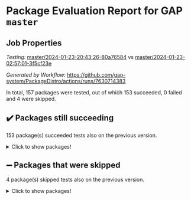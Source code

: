 # Package Evaluation Report for GAP `master`

## Job Properties

*Testing:* [master/2024-01-23-20:43:26-80a76584](https://github.com/gap-system/PackageDistro/blob/data/reports/master/2024-01-23-20:43:26-80a76584) vs [master/2024-01-23-02:57:01-3f5cf23e](https://github.com/gap-system/PackageDistro/blob/data/reports/master/2024-01-23-02:57:01-3f5cf23e)

*Generated by Workflow:* https://github.com/gap-system/PackageDistro/actions/runs/7630714383

In total, 157 packages were tested, out of which 153 succeeded, 0 failed and 4 were skipped.

## :heavy_check_mark: Packages still succeeding

153 package(s) succeeded tests also on the previous version.
<details><summary>Click to show packages!</summary>

- 4ti2interface 2023.02-04 [(success)](https://github.com/gap-system/PackageDistro/actions/runs/7630714383/job/20787634541)
- ace 5.6.2 [(success)](https://github.com/gap-system/PackageDistro/actions/runs/7630714383/job/20787634921)
- aclib 1.3.2 [(success)](https://github.com/gap-system/PackageDistro/actions/runs/7630714383/job/20787635190)
- agt 0.3.1 [(success)](https://github.com/gap-system/PackageDistro/actions/runs/7630714383/job/20787635445)
- alnuth 3.2.1 [(success)](https://github.com/gap-system/PackageDistro/actions/runs/7630714383/job/20787635888)
- anupq 3.3.0 [(success)](https://github.com/gap-system/PackageDistro/actions/runs/7630714383/job/20787636108)
- atlasrep 2.1.8 [(success)](https://github.com/gap-system/PackageDistro/actions/runs/7630714383/job/20787636340)
- autodoc 2023.06.19 [(success)](https://github.com/gap-system/PackageDistro/actions/runs/7630714383/job/20787636583)
- automata 1.15 [(success)](https://github.com/gap-system/PackageDistro/actions/runs/7630714383/job/20787636818)
- automgrp 1.3.2 [(success)](https://github.com/gap-system/PackageDistro/actions/runs/7630714383/job/20787637079)
- autpgrp 1.11 [(success)](https://github.com/gap-system/PackageDistro/actions/runs/7630714383/job/20787637387)
- cap 2024.01-05 [(success)](https://github.com/gap-system/PackageDistro/actions/runs/7630714383/job/20787637727)
- caratinterface 2.3.6 [(success)](https://github.com/gap-system/PackageDistro/actions/runs/7630714383/job/20787638004)
- cddinterface 2022.11.01 [(success)](https://github.com/gap-system/PackageDistro/actions/runs/7630714383/job/20787638271)
- circle 1.6.6 [(success)](https://github.com/gap-system/PackageDistro/actions/runs/7630714383/job/20787638512)
- classicpres 1.22 [(success)](https://github.com/gap-system/PackageDistro/actions/runs/7630714383/job/20787638825)
- cohomolo 1.6.11 [(success)](https://github.com/gap-system/PackageDistro/actions/runs/7630714383/job/20787639137)
- congruence 1.2.5 [(success)](https://github.com/gap-system/PackageDistro/actions/runs/7630714383/job/20787639379)
- corelg 1.56 [(success)](https://github.com/gap-system/PackageDistro/actions/runs/7630714383/job/20787639625)
- crime 1.6 [(success)](https://github.com/gap-system/PackageDistro/actions/runs/7630714383/job/20787639902)
- crisp 1.4.6 [(success)](https://github.com/gap-system/PackageDistro/actions/runs/7630714383/job/20787640198)
- crypting 0.10.4 [(success)](https://github.com/gap-system/PackageDistro/actions/runs/7630714383/job/20787640477)
- cryst 4.1.27 [(success)](https://github.com/gap-system/PackageDistro/actions/runs/7630714383/job/20787640751)
- crystcat 1.1.10 [(success)](https://github.com/gap-system/PackageDistro/actions/runs/7630714383/job/20787641025)
- ctbllib 1.3.7 [(success)](https://github.com/gap-system/PackageDistro/actions/runs/7630714383/job/20787641310)
- cubefree 1.19 [(success)](https://github.com/gap-system/PackageDistro/actions/runs/7630714383/job/20787641615)
- curlinterface 2.3.2 [(success)](https://github.com/gap-system/PackageDistro/actions/runs/7630714383/job/20787641915)
- cvec 2.8.1 [(success)](https://github.com/gap-system/PackageDistro/actions/runs/7630714383/job/20787642172)
- datastructures 0.3.0 [(success)](https://github.com/gap-system/PackageDistro/actions/runs/7630714383/job/20787642447)
- deepthought 1.0.6 [(success)](https://github.com/gap-system/PackageDistro/actions/runs/7630714383/job/20787642737)
- design 1.8 [(success)](https://github.com/gap-system/PackageDistro/actions/runs/7630714383/job/20787643019)
- difsets 2.3.1 [(success)](https://github.com/gap-system/PackageDistro/actions/runs/7630714383/job/20787643316)
- digraphs 1.6.3 [(success)](https://github.com/gap-system/PackageDistro/actions/runs/7630714383/job/20787643609)
- edim 1.3.7 [(success)](https://github.com/gap-system/PackageDistro/actions/runs/7630714383/job/20787643873)
- example 4.3.4 [(success)](https://github.com/gap-system/PackageDistro/actions/runs/7630714383/job/20787644144)
- examplesforhomalg 2023.10-01 [(success)](https://github.com/gap-system/PackageDistro/actions/runs/7630714383/job/20787644396)
- factint 1.6.3 [(success)](https://github.com/gap-system/PackageDistro/actions/runs/7630714383/job/20787644673)
- ferret 1.0.10 [(success)](https://github.com/gap-system/PackageDistro/actions/runs/7630714383/job/20787644955)
- fga 1.5.0 [(success)](https://github.com/gap-system/PackageDistro/actions/runs/7630714383/job/20787645242)
- fining 1.5.6 [(success)](https://github.com/gap-system/PackageDistro/actions/runs/7630714383/job/20787645538)
- float 1.0.4 [(success)](https://github.com/gap-system/PackageDistro/actions/runs/7630714383/job/20787645852)
- format 1.4.3 [(success)](https://github.com/gap-system/PackageDistro/actions/runs/7630714383/job/20787646159)
- forms 1.2.9 [(success)](https://github.com/gap-system/PackageDistro/actions/runs/7630714383/job/20787646496)
- fplsa 1.2.6 [(success)](https://github.com/gap-system/PackageDistro/actions/runs/7630714383/job/20787646834)
- fr 2.4.13 [(success)](https://github.com/gap-system/PackageDistro/actions/runs/7630714383/job/20787647171)
- francy 2.0.3 [(success)](https://github.com/gap-system/PackageDistro/actions/runs/7630714383/job/20787647442)
- fwtree 1.3 [(success)](https://github.com/gap-system/PackageDistro/actions/runs/7630714383/job/20787647778)
- gapdoc 1.6.6 [(success)](https://github.com/gap-system/PackageDistro/actions/runs/7630714383/job/20787648081)
- gauss 2023.02-04 [(success)](https://github.com/gap-system/PackageDistro/actions/runs/7630714383/job/20787648384)
- gaussforhomalg 2023.11-01 [(success)](https://github.com/gap-system/PackageDistro/actions/runs/7630714383/job/20787648677)
- gbnp 1.0.5 [(success)](https://github.com/gap-system/PackageDistro/actions/runs/7630714383/job/20787649003)
- generalizedmorphismsforcap 2024.01-01 [(success)](https://github.com/gap-system/PackageDistro/actions/runs/7630714383/job/20787649732)
- genss 1.6.8 [(success)](https://github.com/gap-system/PackageDistro/actions/runs/7630714383/job/20787650265)
- gradedmodules 2024.01-01 [(success)](https://github.com/gap-system/PackageDistro/actions/runs/7630714383/job/20787650522)
- gradedringforhomalg 2023.08-01 [(success)](https://github.com/gap-system/PackageDistro/actions/runs/7630714383/job/20787650807)
- grape 4.9.0 [(success)](https://github.com/gap-system/PackageDistro/actions/runs/7630714383/job/20787651112)
- groupoids 1.74 [(success)](https://github.com/gap-system/PackageDistro/actions/runs/7630714383/job/20787651426)
- grpconst 2.6.5 [(success)](https://github.com/gap-system/PackageDistro/actions/runs/7630714383/job/20787651723)
- guarana 0.96.3 [(success)](https://github.com/gap-system/PackageDistro/actions/runs/7630714383/job/20787652024)
- guava 3.18 [(success)](https://github.com/gap-system/PackageDistro/actions/runs/7630714383/job/20787652315)
- hap 1.61 [(success)](https://github.com/gap-system/PackageDistro/actions/runs/7630714383/job/20787652631)
- hapcryst 0.1.15 [(success)](https://github.com/gap-system/PackageDistro/actions/runs/7630714383/job/20787652946)
- hecke 1.5.3 [(success)](https://github.com/gap-system/PackageDistro/actions/runs/7630714383/job/20787653202)
- help 3.5 [(success)](https://github.com/gap-system/PackageDistro/actions/runs/7630714383/job/20787653503)
- homalg 2024.01-01 [(success)](https://github.com/gap-system/PackageDistro/actions/runs/7630714383/job/20787653846)
- homalgtocas 2023.11-01 [(success)](https://github.com/gap-system/PackageDistro/actions/runs/7630714383/job/20787654122)
- idrel 2.45 [(success)](https://github.com/gap-system/PackageDistro/actions/runs/7630714383/job/20787654477)
- images 1.3.2 [(success)](https://github.com/gap-system/PackageDistro/actions/runs/7630714383/job/20787655146)
- intpic 0.3.0 [(success)](https://github.com/gap-system/PackageDistro/actions/runs/7630714383/job/20787655731)
- io 4.8.2 [(success)](https://github.com/gap-system/PackageDistro/actions/runs/7630714383/job/20787656056)
- io_forhomalg 2023.02-04 [(success)](https://github.com/gap-system/PackageDistro/actions/runs/7630714383/job/20787656309)
- irredsol 1.4.4 [(success)](https://github.com/gap-system/PackageDistro/actions/runs/7630714383/job/20787656670)
- json 2.2.0 [(success)](https://github.com/gap-system/PackageDistro/actions/runs/7630714383/job/20787656943)
- jupyterkernel 1.5.0 [(success)](https://github.com/gap-system/PackageDistro/actions/runs/7630714383/job/20787657190)
- jupyterviz 1.5.6 [(success)](https://github.com/gap-system/PackageDistro/actions/runs/7630714383/job/20787657408)
- kan 1.36 [(success)](https://github.com/gap-system/PackageDistro/actions/runs/7630714383/job/20787657688)
- kbmag 1.5.11 [(success)](https://github.com/gap-system/PackageDistro/actions/runs/7630714383/job/20787657975)
- laguna 3.9.6 [(success)](https://github.com/gap-system/PackageDistro/actions/runs/7630714383/job/20787658290)
- liealgdb 2.2.1 [(success)](https://github.com/gap-system/PackageDistro/actions/runs/7630714383/job/20787658669)
- liepring 2.8 [(success)](https://github.com/gap-system/PackageDistro/actions/runs/7630714383/job/20787658924)
- liering 2.4.2 [(success)](https://github.com/gap-system/PackageDistro/actions/runs/7630714383/job/20787659168)
- linearalgebraforcap 2024.01-04 [(success)](https://github.com/gap-system/PackageDistro/actions/runs/7630714383/job/20787659404)
- localizeringforhomalg 2023.10-01 [(success)](https://github.com/gap-system/PackageDistro/actions/runs/7630714383/job/20787659633)
- loops 3.4.3 [(success)](https://github.com/gap-system/PackageDistro/actions/runs/7630714383/job/20787659852)
- lpres 1.0.3 [(success)](https://github.com/gap-system/PackageDistro/actions/runs/7630714383/job/20787660169)
- majoranaalgebras 1.5.1 [(success)](https://github.com/gap-system/PackageDistro/actions/runs/7630714383/job/20787660420)
- mapclass 1.4.6 [(success)](https://github.com/gap-system/PackageDistro/actions/runs/7630714383/job/20787660636)
- matgrp 0.70 [(success)](https://github.com/gap-system/PackageDistro/actions/runs/7630714383/job/20787660845)
- matricesforhomalg 2023.11-02 [(success)](https://github.com/gap-system/PackageDistro/actions/runs/7630714383/job/20787661071)
- modisom 2.5.4 [(success)](https://github.com/gap-system/PackageDistro/actions/runs/7630714383/job/20787661312)
- modulepresentationsforcap 2024.01-03 [(success)](https://github.com/gap-system/PackageDistro/actions/runs/7630714383/job/20787661549)
- modules 2024.01-01 [(success)](https://github.com/gap-system/PackageDistro/actions/runs/7630714383/job/20787661808)
- monoidalcategories 2024.01-06 [(success)](https://github.com/gap-system/PackageDistro/actions/runs/7630714383/job/20787662036)
- nconvex 2022.09-01 [(success)](https://github.com/gap-system/PackageDistro/actions/runs/7630714383/job/20787662293)
- nilmat 1.4.2 [(success)](https://github.com/gap-system/PackageDistro/actions/runs/7630714383/job/20787662583)
- nock 1.5 [(success)](https://github.com/gap-system/PackageDistro/actions/runs/7630714383/job/20787662850)
- normalizinterface 1.3.6 [(success)](https://github.com/gap-system/PackageDistro/actions/runs/7630714383/job/20787663127)
- nq 2.5.11 [(success)](https://github.com/gap-system/PackageDistro/actions/runs/7630714383/job/20787663425)
- numericalsgps 1.3.1 [(success)](https://github.com/gap-system/PackageDistro/actions/runs/7630714383/job/20787663703)
- openmath 11.5.3 [(success)](https://github.com/gap-system/PackageDistro/actions/runs/7630714383/job/20787663965)
- orb 4.9.0 [(success)](https://github.com/gap-system/PackageDistro/actions/runs/7630714383/job/20787664217)
- packagemanager 1.4.3 [(success)](https://github.com/gap-system/PackageDistro/actions/runs/7630714383/job/20787664678)
- patternclass 2.4.3 [(success)](https://github.com/gap-system/PackageDistro/actions/runs/7630714383/job/20787665564)
- permut 2.0.5 [(success)](https://github.com/gap-system/PackageDistro/actions/runs/7630714383/job/20787665815)
- polenta 1.3.10 [(success)](https://github.com/gap-system/PackageDistro/actions/runs/7630714383/job/20787666074)
- polymaking 0.8.7 [(success)](https://github.com/gap-system/PackageDistro/actions/runs/7630714383/job/20787666362)
- primgrp 3.4.4 [(success)](https://github.com/gap-system/PackageDistro/actions/runs/7630714383/job/20787666650)
- profiling 2.5.4 [(success)](https://github.com/gap-system/PackageDistro/actions/runs/7630714383/job/20787666900)
- qdistrnd 0.9.2 [(success)](https://github.com/gap-system/PackageDistro/actions/runs/7630714383/job/20787667168)
- qpa 1.35 [(success)](https://github.com/gap-system/PackageDistro/actions/runs/7630714383/job/20787667444)
- quagroup 1.8.4 [(success)](https://github.com/gap-system/PackageDistro/actions/runs/7630714383/job/20787667746)
- radiroot 2.9 [(success)](https://github.com/gap-system/PackageDistro/actions/runs/7630714383/job/20787668032)
- rcwa 4.7.1 [(success)](https://github.com/gap-system/PackageDistro/actions/runs/7630714383/job/20787668276)
- rds 1.8 [(success)](https://github.com/gap-system/PackageDistro/actions/runs/7630714383/job/20787668566)
- recog 1.4.2 [(success)](https://github.com/gap-system/PackageDistro/actions/runs/7630714383/job/20787668858)
- repndecomp 1.3.0 [(success)](https://github.com/gap-system/PackageDistro/actions/runs/7630714383/job/20787669139)
- repsn 3.1.2 [(success)](https://github.com/gap-system/PackageDistro/actions/runs/7630714383/job/20787669398)
- resclasses 4.7.3 [(success)](https://github.com/gap-system/PackageDistro/actions/runs/7630714383/job/20787669675)
- ringsforhomalg 2023.11-02 [(success)](https://github.com/gap-system/PackageDistro/actions/runs/7630714383/job/20787669955)
- sco 2023.08-01 [(success)](https://github.com/gap-system/PackageDistro/actions/runs/7630714383/job/20787670262)
- scscp 2.4.1 [(success)](https://github.com/gap-system/PackageDistro/actions/runs/7630714383/job/20787670559)
- semigroups 5.3.2 [(success)](https://github.com/gap-system/PackageDistro/actions/runs/7630714383/job/20787670895)
- sglppow 2.3 [(success)](https://github.com/gap-system/PackageDistro/actions/runs/7630714383/job/20787671197)
- sgpviz 0.999.5 [(success)](https://github.com/gap-system/PackageDistro/actions/runs/7630714383/job/20787671573)
- simpcomp 2.1.14 [(success)](https://github.com/gap-system/PackageDistro/actions/runs/7630714383/job/20787671940)
- singular 2023.02.09 [(success)](https://github.com/gap-system/PackageDistro/actions/runs/7630714383/job/20787672267)
- sl2reps 1.1 [(success)](https://github.com/gap-system/PackageDistro/actions/runs/7630714383/job/20787672598)
- sla 1.5.3 [(success)](https://github.com/gap-system/PackageDistro/actions/runs/7630714383/job/20787672881)
- smallgrp 1.5.3 [(success)](https://github.com/gap-system/PackageDistro/actions/runs/7630714383/job/20787673202)
- smallsemi 0.6.13 [(success)](https://github.com/gap-system/PackageDistro/actions/runs/7630714383/job/20787673486)
- sonata 2.9.6 [(success)](https://github.com/gap-system/PackageDistro/actions/runs/7630714383/job/20787673788)
- sophus 1.27 [(success)](https://github.com/gap-system/PackageDistro/actions/runs/7630714383/job/20787674044)
- sotgrps 1.2 [(success)](https://github.com/gap-system/PackageDistro/actions/runs/7630714383/job/20787674391)
- spinsym 1.5.2 [(success)](https://github.com/gap-system/PackageDistro/actions/runs/7630714383/job/20787674760)
- standardff 1.0 [(success)](https://github.com/gap-system/PackageDistro/actions/runs/7630714383/job/20787675108)
- symbcompcc 1.3.2 [(success)](https://github.com/gap-system/PackageDistro/actions/runs/7630714383/job/20787675401)
- thelma 1.3 [(success)](https://github.com/gap-system/PackageDistro/actions/runs/7630714383/job/20787675657)
- tomlib 1.2.11 [(success)](https://github.com/gap-system/PackageDistro/actions/runs/7630714383/job/20787675942)
- toolsforhomalg 2023.11-01 [(success)](https://github.com/gap-system/PackageDistro/actions/runs/7630714383/job/20787676266)
- toric 1.9.5 [(success)](https://github.com/gap-system/PackageDistro/actions/runs/7630714383/job/20787676569)
- toricvarieties 2022.07.13 [(success)](https://github.com/gap-system/PackageDistro/actions/runs/7630714383/job/20787676853)
- transgrp 3.6.5 [(success)](https://github.com/gap-system/PackageDistro/actions/runs/7630714383/job/20787677161)
- ugaly 4.1.3 [(success)](https://github.com/gap-system/PackageDistro/actions/runs/7630714383/job/20787677464)
- unipot 1.5 [(success)](https://github.com/gap-system/PackageDistro/actions/runs/7630714383/job/20787677808)
- unitlib 4.2.0 [(success)](https://github.com/gap-system/PackageDistro/actions/runs/7630714383/job/20787678131)
- utils 0.84 [(success)](https://github.com/gap-system/PackageDistro/actions/runs/7630714383/job/20787678404)
- uuid 0.7 [(success)](https://github.com/gap-system/PackageDistro/actions/runs/7630714383/job/20787678868)
- walrus 0.9991 [(success)](https://github.com/gap-system/PackageDistro/actions/runs/7630714383/job/20787679137)
- wedderga 4.10.4 [(success)](https://github.com/gap-system/PackageDistro/actions/runs/7630714383/job/20787679453)
- xmod 2.92 [(success)](https://github.com/gap-system/PackageDistro/actions/runs/7630714383/job/20787679812)
- xmodalg 1.23 [(success)](https://github.com/gap-system/PackageDistro/actions/runs/7630714383/job/20787680137)
- yangbaxter 0.10.3 [(success)](https://github.com/gap-system/PackageDistro/actions/runs/7630714383/job/20787680440)
- zeromqinterface 0.14 [(success)](https://github.com/gap-system/PackageDistro/actions/runs/7630714383/job/20787680746)
</details>

## :heavy_minus_sign: Packages that were skipped

4 package(s) skipped tests also on the previous version.
<details><summary>Click to show packages!</summary>

- browse 1.8.21 [(skipped)](https://github.com/gap-system/PackageDistro/actions/runs/7630714383/job/20787049177)
- itc 1.5.1 [(skipped)](https://github.com/gap-system/PackageDistro/actions/runs/7630714383/job/20787049177)
- polycyclic 2.16 [(skipped)](https://github.com/gap-system/PackageDistro/actions/runs/7630714383/job/20787049177)
- xgap 4.31 [(skipped)](https://github.com/gap-system/PackageDistro/actions/runs/7630714383/job/20787049177)
</details>

